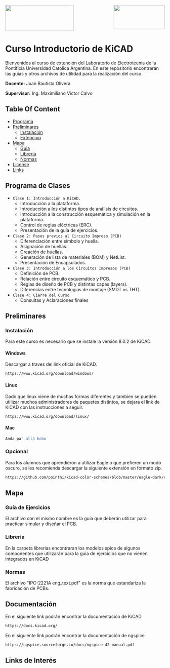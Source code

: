 <img src="https://uca.edu.ar/assets/img/logo.png" align="center"
     width="216" height="82">
<img src="https://www.kicad.org/img/kicad_logo_small.png" align="right"
     width="161" height="76">
# Curso Introductorio de KiCAD
Bienvenidos al curso de extención del Laboratorio de Electrotecnia de la Pontificia Universidad Catolica Argentina. En este repositorio encontrarán las guias y otros archivos de utilidad para la realización del curso.

**Docente:** Juan Bautista Olivera

**Supervisor:** Ing. Maximiliano Victor Calvo
## Table Of Content
 - [Programa](#programa-de-clases)
 - [Preliminares](#preliminares)
    - [Instalación](#instalación)
    - [Extencion](#opcional)
- [Mapa](#mapa)
     - [Guia](#guía-de-ejercicios)
     - [Libreria](#libreria)
     - [Normas](#normas)
- [License](#license)
- [Links](#links)
## Programa de Clases
- `Clase 1: Introducción a KiCAD.`
  - Introducción a la plataforma.
  - Introducción a los distintos tipos de análisis de circuitos.
  - Introducción a la construcción esquemática y simulación en la plataforma.
  - Control de reglas eléctricas (ERC).
  - Presentación de la guía de ejercicios.
- `Clase 2: Pasos previos al Circuito Impreso (PCB)`
  - Diferenciación entre símbolo y huella.
  - Asignación de huellas.
  - Creación de huellas.
  - Generación de lista de materiales (BOM) y NetList.
  - Presentación de Encapsulados.
- `Clase 3: Introducción a los Circuitos Impresos (PCB)`
  - Definición de PCB.
  - Relación entre circuito esquemático y PCB.
  - Reglas de diseño de PCB y distintas capas (layers).
  - Diferencias entre tecnologías de montaje (SMDT vs THT).
- `Clase 4: Cierre del Curso`
  - Consultas y Aclaraciones finales 
## Preliminares
### Instalación
Para este curso es necesario que se instale la versión 8.0.2 de KiCAD.
#### Windows
Descargar a traves del link oficial de KiCAD.
```bash
https://www.kicad.org/download/windows/
```
#### Linux
Dado que linux viene de muchas formas diferentes y tambien se pueden utilizar muchos administradores de paquetes distintos, se dejara el link de KiCAD con las instrucciones a seguir.
```bash
https://www.kicad.org/download/linux/
```
#### Mac
```bash
Anda pa' allá bobo
```
### Opcional
Para los alumnos que aprendieron a utilizar Eagle o que prefieren un modo oscuro, se les recomienda descargar la siguiente extensión en formato zip.
```bash
https://github.com/pointhi/kicad-color-schemes/blob/master/eagle-dark/com.github.pointhi.kicad-color-schemes.eagle-dark_v1.1_pcm.zip
```
## Mapa
### Guía de Ejercicios
El archivo con el mismo nombre es la guia que deberán utilizar para practicar simular y diseñar el PCB.
### Libreria
En la carpeta librerias encontraran los modelos spice de algunos componentes que utilizarán para la guia de ejercicios que no vienen integrados en KiCAD
### Normas
El archivo "IPC-2221A eng_text.pdf" es la norma que estandariza la fabricación de PCBs.
## Documentación
En el siguiente link podrán encontrar la documentación de KiCAD
```bash
https://docs.kicad.org/
```
En el siguiente link podrán encontrar la documentación de ngspice
```bash
https://ngspice.sourceforge.io/docs/ngspice-42-manual.pdf
```
## Links de Interés
